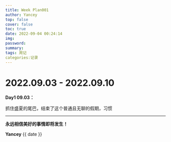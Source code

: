 ```yaml
---
title: Week Plan001
author: Yancey
top: false
cover: false
toc: true
date: 2022-09-04 00:24:14
img:
password:
summary:
tags: 周记
categories:记录
---
```


# **2022.09.03 - 2022.09.10**

**Day1 09.03：**

抓住盛夏的尾巴，结束了这个普通且无聊的假期，习惯



---
**永远相信美好的事情即将发生！**

**Yancey**
{{ date }}